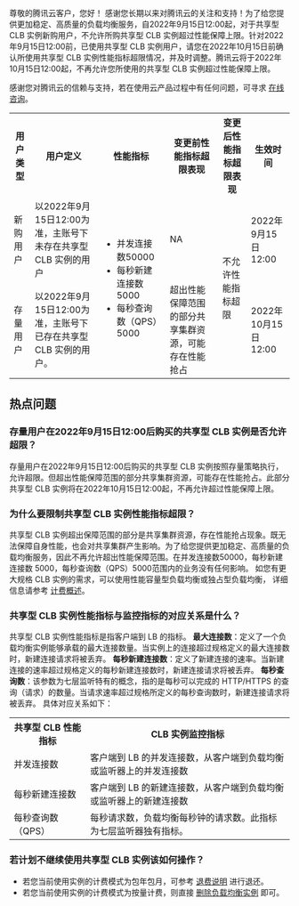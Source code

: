 尊敬的腾讯云客户，您好！
感谢您长期以来对腾讯云的关注和支持！为了给您提供更加稳定、高质量的负载均衡服务，自2022年9月15日12:00起，对于共享型 CLB 实例新购用户，不允许所购共享型 CLB 实例超过性能保障上限。针对2022年9月15日12:00前，已使用共享型 CLB 实例用户，请您在2022年10月15日前确认所使用共享型 CLB 实例性能指标超限情况，并及时调整。腾讯云将于2022年10月15日12:00起，不再允许您所使用的共享型 CLB 实例超过性能保障上限。

感谢您对腾讯云的信赖与支持，若在使用云产品过程中有任何问题，可寻求 [在线咨询](https://cloud.tencent.com/online-service)。
<table>
<tr>
<th>用户类型</th>
<th>用户定义</th>
<th>性能指标</th>
<th>变更前性能指标超限表现</th>
<th>变更后性能指标超限表现</th>
<th>生效时间</th>
</tr>
<tr>
<td>新购用户</td>
<td>以2022年9月15日12:00为准，主账号下未存在共享型 CLB 实例的用户</td>
<td rowspan="2"><ul>
<li>并发连接数50000</li>
<li>每秒新建连接数 5000</li>
<li>每秒查询数（QPS）5000</li>
</ul></td>
<td>NA</td>
<td rowspan="2">不允许性能指标超限</td>
<td>2022年9月15日12:00</td>
</tr>
<tr>
<td>存量用户</td>
<td>以2022年9月15日12:00为准，主账号下已存在共享型 CLB 实例的用户。</td>
<td>超出性能保障范围的部分共享集群资源，可能存在性能抢占</td>
<td>2022年10月15日12:00</td>
</tr>
</table>


## 热点问题
### 存量用户在2022年9月15日12:00后购买的共享型 CLB 实例是否允许超限？
存量用户在2022年9月15日12:00后购买的共享型 CLB 实例按照存量策略执行，允许超限。但超出性能保障范围的部分共享集群资源，可能存在性能抢占。此部分共享型 CLB 实例将在2022年10月15日12:00起，不再允许超过性能保障上限。


### 为什么要限制共享型 CLB 实例性能指标超限？
共享型 CLB 实例超出保障范围的部分是共享集群资源，存在性能抢占现象。既无法保障自身性能，也会对共享集群产生影响。为了给您提供更加稳定、高质量的负载均衡服务，因此不再允许超出性能保障范围。在并发连接数50000，每秒新建连接数 5000，每秒查询数（QPS）5000范围内的业务没有任何影响。
如您有更大规格 CLB 实例的需求，可以使用性能容量型负载均衡或独占型负载均衡， 详细信息请参考 [计费概述](https://cloud.tencent.com/document/product/214/42934)。



### 共享型 CLB 实例性能指标与监控指标的对应关系是什么？
共享型 CLB 实例性能指标是指客户端到 LB 的指标。
**最大连接数**：定义了一个负载均衡实例能够承载的最大连接数量。当实例上的连接超过规格定义的最大连接数时，新建连接请求将被丢弃。
**每秒新建连接数**：定义了新建连接的速率。当新建连接的速率超过规格定义的每秒新建连接数时，新建连接请求将被丢弃。
**每秒查询数**：该参数为七层监听特有的概念，指的是每秒可以完成的 HTTP/HTTPS 的查询（请求）的数量。当请求速率超过规格所定义的每秒查询数时，新建连接请求将被丢弃。
具体对应关系如下：
<table>
<tr>
<th>共享型 CLB 性能指标</th>
<th>CLB 实例监控指标</th>
</tr>
<tr>
<td>并发连接数</td>
<td>客户端到 LB 的并发连接数，从客户端到负载均衡或监听器上的并发连接数</td>
</tr>
<tr>
<td>每秒新建连接数</td>
<td>客户端到 LB 的新建连接数，从客户端到负载均衡或监听器上的新建连接数</td>
</tr>
<tr>
<td>每秒查询数（QPS）</td>
<td>每秒请求数，负载均衡每秒钟的请求数。此指标为七层监听器独有指标。</td>
</tr>
</table>

### 若计划不继续使用共享型 CLB 实例该如何操作？
- 若您当前使用实例的计费模式为包年包月，可参考 [退费说明](https://cloud.tencent.com/document/product/214/42951) 进行退还。
- 若您当前使用实例的计费模式为按量计费，则直接 [删除负载均衡实例](https://cloud.tencent.com/document/product/214/15369) 即可。
